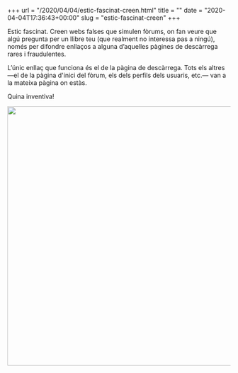 +++
url = "/2020/04/04/estic-fascinat-creen.html"
title = ""
date = "2020-04-04T17:36:43+00:00"
slug = "estic-fascinat-creen"
+++

Estic fascinat. Creen webs falses que simulen fòrums, on fan veure que algú pregunta per un llibre teu (que realment no interessa pas a ningú), només per difondre enllaços a alguna d’aquelles pàgines de descàrrega rares i fraudulentes.

L’únic enllaç que funciona és el de la pàgina de descàrrega. Tots els altres —el de la pàgina d'inici del fòrum, els dels perfils dels usuaris, etc.— van a la mateixa pàgina on estàs.

Quina inventiva!

<img src="/uploads/2020/63e4acbe80.png" width="600" height="586" alt="" />
